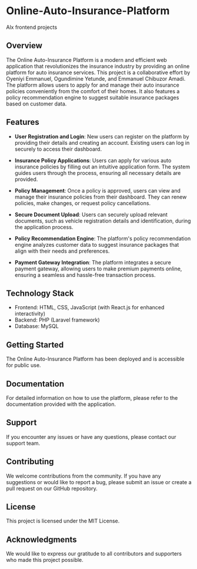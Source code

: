 # Online-Auto-Insurance-Platform
Alx frontend projects

## Overview

The Online Auto-Insurance Platform is a modern and efficient web application that revolutionizes the insurance industry by providing an online platform for auto insurance services. This project is a collaborative effort by Oyeniyi Emmanuel, Ogundimine Yetunde, and Emmanuel Chibuzor Amadi. The platform allows users to apply for and manage their auto insurance policies conveniently from the comfort of their homes. It also features a policy recommendation engine to suggest suitable insurance packages based on customer data.

## Features

- **User Registration and Login**: New users can register on the platform by providing their details and creating an account. Existing users can log in securely to access their dashboard.

- **Insurance Policy Applications**: Users can apply for various auto insurance policies by filling out an intuitive application form. The system guides users through the process, ensuring all necessary details are provided.

- **Policy Management**: Once a policy is approved, users can view and manage their insurance policies from their dashboard. They can renew policies, make changes, or request policy cancellations.

- **Secure Document Upload**: Users can securely upload relevant documents, such as vehicle registration details and identification, during the application process.

- **Policy Recommendation Engine**: The platform's policy recommendation engine analyzes customer data to suggest insurance packages that align with their needs and preferences.

- **Payment Gateway Integration**: The platform integrates a secure payment gateway, allowing users to make premium payments online, ensuring a seamless and hassle-free transaction process.

## Technology Stack

- Frontend: HTML, CSS, JavaScript (with React.js for enhanced interactivity)
- Backend: PHP (Laravel framework)
- Database: MySQL

## Getting Started

The Online Auto-Insurance Platform has been deployed and is accessible for public use.

## Documentation

For detailed information on how to use the platform, please refer to the documentation provided with the application.

## Support

If you encounter any issues or have any questions, please contact our support team.

## Contributing

We welcome contributions from the community. If you have any suggestions or would like to report a bug, please submit an issue or create a pull request on our GitHub repository.

## License

This project is licensed under the MIT License.

## Acknowledgments

We would like to express our gratitude to all contributors and supporters who made this project possible.
